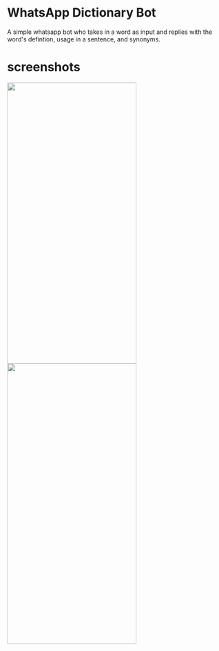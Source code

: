 # WhatsApp Dictionary Bot
A simple whatsapp bot who takes in a word as input and replies with the word's defintion, usage in a sentence, and synonyms.

# screenshots
<img src="https://user-images.githubusercontent.com/43097532/118035478-de36f580-b388-11eb-9a7a-fc11c1a06ddd.jpeg" width="300" height="650">          <img src="https://user-images.githubusercontent.com/43097532/118035480-df682280-b388-11eb-85dd-d859424877cd.jpeg" width="300" height="650">
